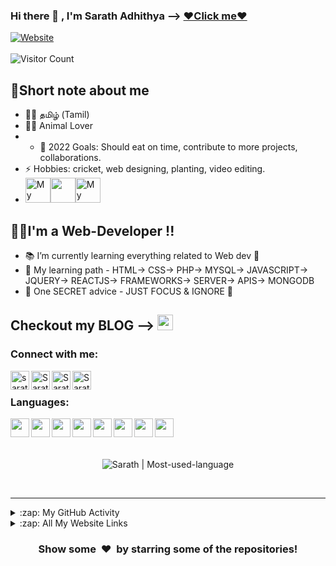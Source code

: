 ### Hi there 👋 , I'm Sarath Adhithya --> [❤Click me❤][website] 

[![Website](https://img.shields.io/website?label=My-Portfolio&style=for-the-badge&url=https%3A%2F%2Fsarathadhi.netlify.app)](https://sarathadhi.netlify.app/)
<br/>
<br/>
![Visitor Count](https://profile-counter.glitch.me/SarathAdhi/count.svg)

## 🤏Short note about me
- 🤱👅 தமிழ் (Tamil)
- 🐕‍🦺 Animal Lover
- - 🥅 2022 Goals: Should eat on time, contribute to more projects, collaborations.
- ⚡ Hobbies: cricket, web designing, planting, video editing.
- <img height=" 40px" src="https://1.bp.blogspot.com/-5dHvHIvsyNo/WckMuod4SoI/AAAAAAAAyqg/ydxprvHnktUebUF8EQbUesAu6Y-9Go7YQCLcBGAs/s1600/SJPC.png" title="My School"><img height="40px" src="https://img.icons8.com/ios/50/000000/right--v2.gif"/><img height="40px" src="https://vit.ac.in/icetite/img/vit_logo-2.jpg" title="My College">



## 👨‍💻I'm a Web-Developer !!

- 📚 I’m currently learning everything related to Web dev 🤣
- 📝 My learning path - HTML-> CSS-> PHP-> MYSQL-> JAVASCRIPT-> JQUERY-> REACTJS-> FRAMEWORKS-> SERVER-> APIS-> MONGODB
- 🤫 One SECRET advice - JUST FOCUS & IGNORE 🥲

## Checkout my BLOG -->  [<img width="25px" src="https://cdn.freebiesupply.com/images/large/2x/blogger-logo-transparent.png">][blog]

### Connect with me:

[<img align="left" alt="sarathadhi.netlify.app" width="30px" src="https://img.icons8.com/color/48/000000/internet--v2.gif" />][website]
[<img align="left" alt="Sarath | Twitter" width="30px" src="https://img.icons8.com/color/48/000000/twitter--v2.gif" />][twitter]
[<img align="left" alt="Sarath | LinkedIn" width="30px" src="https://img.icons8.com/color/48/000000/linkedin-2--v2.gif" />][linkedin]
[<img align="left" alt="Sarath | Instagram" width="30px" src="https://img.icons8.com/color/48/000000/instagram-new--v2.gif" />][instagram]

<br />

### Languages:

<img align="left" width="30px" src="https://cdn.jsdelivr.net/gh/devicons/devicon/icons/c/c-original.svg" />
<img align="left" width="30px" src="https://cdn.jsdelivr.net/gh/devicons/devicon/icons/cplusplus/cplusplus-original.svg" />
<img align="left" width="30px" src="https://cdn.jsdelivr.net/gh/devicons/devicon/icons/python/python-original-wordmark.svg" />
<img align="left" width="30px" src="https://cdn.jsdelivr.net/gh/devicons/devicon/icons/html5/html5-plain-wordmark.svg" />
<img align="left" width="30px" src="https://cdn.jsdelivr.net/gh/devicons/devicon/icons/css3/css3-plain-wordmark.svg" />
<img align="left" width="30px" src="https://cdn.jsdelivr.net/gh/devicons/devicon/icons/javascript/javascript-plain.svg" />
<img align="left" width="30px" src="https://cdn.jsdelivr.net/gh/devicons/devicon/icons/react/react-original-wordmark.svg" />
<img align="left" width="30px" src="https://cdn.jsdelivr.net/gh/devicons/devicon/icons/php/php-plain.svg" />

<br />
<br />
<br />

<p align="center"> <img src="https://github-readme-stats.vercel.app/api/top-langs/?username=SarathAdhi" alt="Sarath | Most-used-language" /></p>

<br />





---

<details>
  <summary>:zap: My GitHub Activity</summary>
  
<!--START_SECTION:activity-->
  1. Excel to database
  2. APIs
<!--END_SECTION:activity-->
<p align="center"> <img src="https://github-readme-stats.vercel.app/api?username=SarathAdhi&show_icons=true&theme=radical" alt="Sarath | Stats" /></p>
</details>

<details>
  <summary>:zap: All My Website Links</summary>

  ## My portfolio  -> https://sarathadhi.netlify.app
  ## HelperDOC     -> https://helperdoc.herokuapp.com/
  ## HoldUrBook    -> https://holdyourbook.herokuapp.com/index.php
  ## Quiz          -> https://sarathadhi.github.io/Quiz_js_API/
  ## CodesInfo     -> Currently working
  ## Blog          -> Currently working

</details>

<h3 align="center">Show some &nbsp;❤️&nbsp; by starring some of the repositories!</h3>

[website]: https://sarathadhi.netlify.app
[twitter]: https://twitter.com/AdhithyaSarath
[blog]: https://sarathadhi.blogspot.com/
[instagram]: https://www.instagram.com/sarath_adhithya/
[linkedin]: https://www.linkedin.com/in/sarath-adhithya-145427225/


